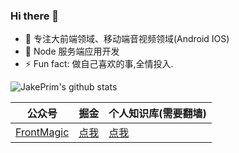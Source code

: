 ### Hi there 👋

<!--
**JakePrim/JakePrim** is a ✨ _special_ ✨ repository because its `README.md` (this file) appears on your GitHub profile.

Here are some ideas to get you started:

- 🔭 I’m currently working on ...
- 🌱 I’m currently learning ...
- 👯 I’m looking to collaborate on ...
- 🤔 I’m looking for help with ...
- 💬 Ask me about ...
- 📫 How to reach me: ...
- 😄 Pronouns: ...
- ⚡ Fun fact: ...
-->

- 🔭 专注大前端领域、移动端音视频领域(Android IOS)
- 🌱 Node 服务端应用开发
- ⚡ Fun fact: 做自己喜欢的事,全情投入.

![JakePrim's github stats](https://github-readme-stats.vercel.app/api?username=JakePrim&show_icons=true&theme=dracula)

<!--

[![AGenericClient](https://github-readme-stats.vercel.app/api/pin/?username=JakePrim&repo=AGenericClient)](https://github.com/JakePrim/AGenericClient)

[![ReactAdvanced](https://github-readme-stats.vercel.app/api/pin/?username=JakePrim&repo=ReactAdvanced)](https://github.com/JakePrim/ReactAdvanced)

[![VueAdvanced](https://github-readme-stats.vercel.app/api/pin/?username=JakePrim&repo=VueAdvanced)](https://github.com/JakePrim/VueAdvanced)

-->

| 公众号   | 掘金     | 个人知识库(需要翻墙)
|---------|---------|---------
| [FrontMagic]()  |  [点我](https://juejin.im/user/58b90798128fe10064336192) |   [点我](https://www.notion.so/jakeprim/Web-Engineering-Wiki-af508f9c7b49497482e3f7603fbf55b7) 
